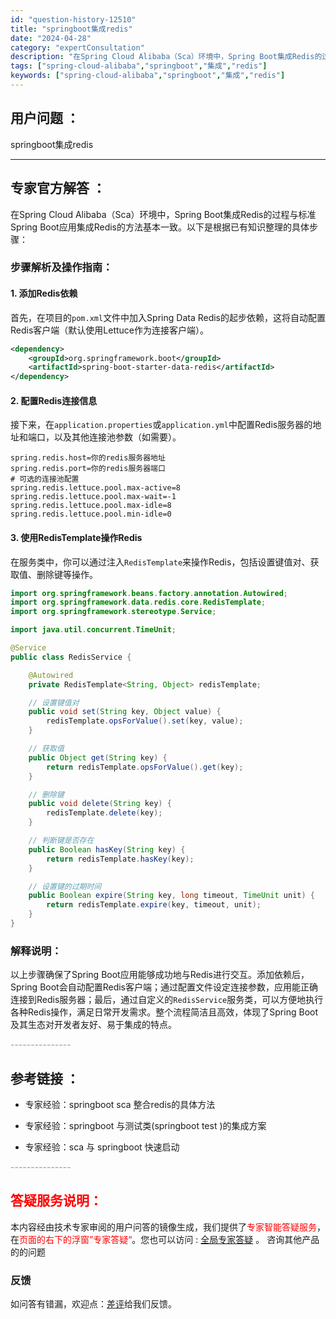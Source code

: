 ```yaml
---
id: "question-history-12510"
title: "springboot集成redis"
date: "2024-04-28"
category: "expertConsultation"
description: "在Spring Cloud Alibaba（Sca）环境中，Spring Boot集成Redis的过程与标准Spring Boot应用集成Redis的方法基本一致。以下是根据已有知识整理的具体步骤：### 步骤解析及操作指南：#### 1. 添加Redis依赖首先，在项目的`pom.xml`文件中加"
tags: ["spring-cloud-alibaba","springboot","集成","redis"]
keywords: ["spring-cloud-alibaba","springboot","集成","redis"]
---
```


## 用户问题 ： 
 springboot集成redis  

---------------
## 专家官方解答 ：

在Spring Cloud Alibaba（Sca）环境中，Spring Boot集成Redis的过程与标准Spring Boot应用集成Redis的方法基本一致。以下是根据已有知识整理的具体步骤：

### 步骤解析及操作指南：

#### 1. 添加Redis依赖
首先，在项目的`pom.xml`文件中加入Spring Data Redis的起步依赖，这将自动配置Redis客户端（默认使用Lettuce作为连接客户端）。
```xml
<dependency>
    <groupId>org.springframework.boot</groupId>
    <artifactId>spring-boot-starter-data-redis</artifactId>
</dependency>
```

#### 2. 配置Redis连接信息
接下来，在`application.properties`或`application.yml`中配置Redis服务器的地址和端口，以及其他连接池参数（如需要）。
```properties
spring.redis.host=你的redis服务器地址
spring.redis.port=你的redis服务器端口
# 可选的连接池配置
spring.redis.lettuce.pool.max-active=8
spring.redis.lettuce.pool.max-wait=-1
spring.redis.lettuce.pool.max-idle=8
spring.redis.lettuce.pool.min-idle=0
```

#### 3. 使用RedisTemplate操作Redis
在服务类中，你可以通过注入`RedisTemplate`来操作Redis，包括设置键值对、获取值、删除键等操作。
```java
import org.springframework.beans.factory.annotation.Autowired;
import org.springframework.data.redis.core.RedisTemplate;
import org.springframework.stereotype.Service;

import java.util.concurrent.TimeUnit;

@Service
public class RedisService {

    @Autowired
    private RedisTemplate<String, Object> redisTemplate;

    // 设置键值对
    public void set(String key, Object value) {
        redisTemplate.opsForValue().set(key, value);
    }

    // 获取值
    public Object get(String key) {
        return redisTemplate.opsForValue().get(key);
    }

    // 删除键
    public void delete(String key) {
        redisTemplate.delete(key);
    }

    // 判断键是否存在
    public Boolean hasKey(String key) {
        return redisTemplate.hasKey(key);
    }

    // 设置键的过期时间
    public Boolean expire(String key, long timeout, TimeUnit unit) {
        return redisTemplate.expire(key, timeout, unit);
    }
}
```

### 解释说明：
以上步骤确保了Spring Boot应用能够成功地与Redis进行交互。添加依赖后，Spring Boot会自动配置Redis客户端；通过配置文件设定连接参数，应用能正确连接到Redis服务器；最后，通过自定义的`RedisService`服务类，可以方便地执行各种Redis操作，满足日常开发需求。整个流程简洁且高效，体现了Spring Boot及其生态对开发者友好、易于集成的特点。


<font color="#949494">---------------</font> 


## 参考链接 ：

* 专家经验：springboot sca 整合redis的具体方法 
 
 * 专家经验：springboot 与测试类(springboot test )的集成方案 
 
 * 专家经验：sca 与 springboot 快速启动 


 <font color="#949494">---------------</font> 
 


## <font color="#FF0000">答疑服务说明：</font> 

本内容经由技术专家审阅的用户问答的镜像生成，我们提供了<font color="#FF0000">专家智能答疑服务</font>，在<font color="#FF0000">页面的右下的浮窗”专家答疑“</font>。您也可以访问 : [全局专家答疑](https://answer.opensource.alibaba.com/docs/intro) 。 咨询其他产品的的问题

### 反馈
如问答有错漏，欢迎点：[差评](https://ai.nacos.io/user/feedbackByEnhancerGradePOJOID?enhancerGradePOJOId=12603)给我们反馈。
